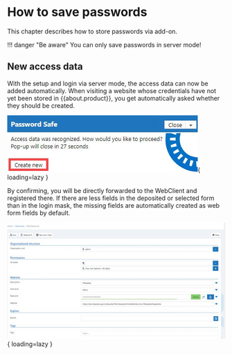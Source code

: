 # How to save passwords

This chapter describes how to store passwords via add-on.

!!! danger "Be aware"
    You can only save passwords in server mode!

## New access data

With the setup and login via server mode, the access data can now be added automatically. When visiting a website whose credentials have not yet been stored in {{about.product}}, you get automatically asked whether they should be created.

![Add-on new password detected](/assets/en/browser_addons/addon-create-password.jpg){ loading=lazy }

By confirming, you will be directly forwarded to the WebClient and registered there.
If there are less fields in the deposited or selected form than in the login mask, the missing fields are automatically created as web form fields by default.

![WebClient prefilled with data](/assets/en/browser_addons/webclient-prefilled-form.jpg){ loading=lazy }
